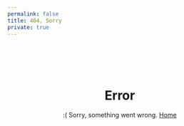 ```yaml
---
permalink: false
title: 404, Sorry
private: true
---
```

<div style="max-width: 800px; margin: auto; text-align: center; padding-top: 60px;">
  <h1>Error</h1>
  <p>:( Sorry, something went wrong. <a href="/">Home</a></p>
</div>
